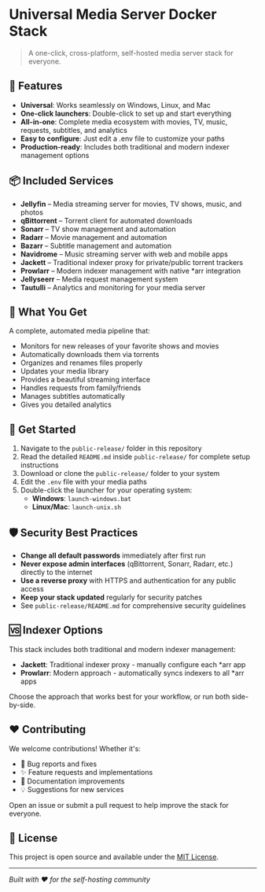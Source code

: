 # Universal Media Server Docker Stack
> A one-click, cross-platform, self-hosted media server stack for everyone.

## 🚀 Features
- **Universal**: Works seamlessly on Windows, Linux, and Mac
- **One-click launchers**: Double-click to set up and start everything
- **All-in-one**: Complete media ecosystem with movies, TV, music, requests, subtitles, and analytics
- **Easy to configure**: Just edit a .env file to customize your paths
- **Production-ready**: Includes both traditional and modern indexer management options

## 📦 Included Services
- **Jellyfin** – Media streaming server for movies, TV shows, music, and photos
- **qBittorrent** – Torrent client for automated downloads
- **Sonarr** – TV show management and automation
- **Radarr** – Movie management and automation
- **Bazarr** – Subtitle management and automation
- **Navidrome** – Music streaming server with web and mobile apps
- **Jackett** – Traditional indexer proxy for private/public torrent trackers
- **Prowlarr** – Modern indexer management with native *arr integration
- **Jellyseerr** – Media request management system
- **Tautulli** – Analytics and monitoring for your media server

## 🎯 What You Get
A complete, automated media pipeline that:
- Monitors for new releases of your favorite shows and movies
- Automatically downloads them via torrents
- Organizes and renames files properly
- Updates your media library
- Provides a beautiful streaming interface
- Handles requests from family/friends
- Manages subtitles automatically
- Gives you detailed analytics

## 📖 Get Started
1. Navigate to the `public-release/` folder in this repository
2. Read the detailed `README.md` inside `public-release/` for complete setup instructions
3. Download or clone the `public-release/` folder to your system
4. Edit the `.env` file with your media paths
5. Double-click the launcher for your operating system:
   - **Windows**: `launch-windows.bat`
   - **Linux/Mac**: `launch-unix.sh`

## 🛡️ Security Best Practices
- **Change all default passwords** immediately after first run
- **Never expose admin interfaces** (qBittorrent, Sonarr, Radarr, etc.) directly to the internet
- **Use a reverse proxy** with HTTPS and authentication for any public access
- **Keep your stack updated** regularly for security patches
- See `public-release/README.md` for comprehensive security guidelines

## 🆚 Indexer Options
This stack includes both traditional and modern indexer management:
- **Jackett**: Traditional indexer proxy - manually configure each *arr app
- **Prowlarr**: Modern approach - automatically syncs indexers to all *arr apps

Choose the approach that works best for your workflow, or run both side-by-side.

## ❤️ Contributing
We welcome contributions! Whether it's:
- 🐛 Bug reports and fixes
- ✨ Feature requests and implementations
- 📖 Documentation improvements
- 💡 Suggestions for new services

Open an issue or submit a pull request to help improve the stack for everyone.

## 📄 License
This project is open source and available under the [MIT License](LICENSE).

---
*Built with ❤️ for the self-hosting community*
